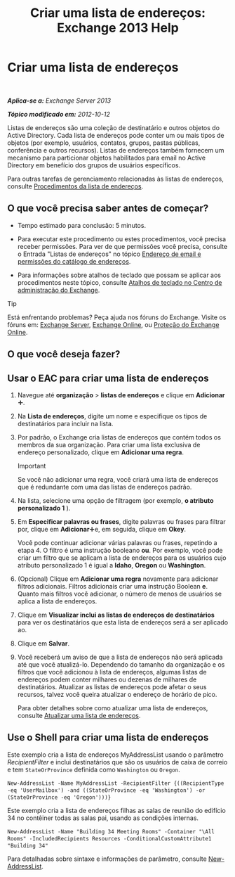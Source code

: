 ﻿---
title: 'Criar uma lista de endereços: Exchange 2013 Help'
TOCTitle: Criar uma lista de endereços
ms:assetid: e86ba1b7-c41c-4050-bc29-13996cf53c59
ms:mtpsurl: https://technet.microsoft.com/pt-br/library/Bb125036(v=EXCHG.150)
ms:contentKeyID: 50486918
ms.date: 05/22/2018
mtps_version: v=EXCHG.150
f1_keywords:
- Microsoft.Exchange.Management.SnapIn.Esm.OrganizationConfiguration.Mailbox.NewAddressListWizardForm.AddressListIntroductionPage
ms.translationtype: MT
---

# Criar uma lista de endereços

 

_**Aplica-se a:** Exchange Server 2013_

_**Tópico modificado em:** 2012-10-12_

Listas de endereços são uma coleção de destinatário e outros objetos do Active Directory. Cada lista de endereços pode conter um ou mais tipos de objetos (por exemplo, usuários, contatos, grupos, pastas públicas, conferência e outros recursos). Listas de endereços também fornecem um mecanismo para particionar objetos habilitados para email no Active Directory em benefício dos grupos de usuários específicos.

Para outras tarefas de gerenciamento relacionadas às listas de endereços, consulte [Procedimentos da lista de endereços](address-list-procedures-exchange-2013-help.md).

## O que você precisa saber antes de começar?

  - Tempo estimado para conclusão: 5 minutos.

  - Para executar este procedimento ou estes procedimentos, você precisa receber permissões. Para ver de que permissões você precisa, consulte o Entrada "Listas de endereços" no tópico [Endereço de email e permissões do catálogo de endereços](email-address-and-address-book-permissions-exchange-2013-help.md).

  - Para informações sobre atalhos de teclado que possam se aplicar aos procedimentos neste tópico, consulte [Atalhos de teclado no Centro de administração do Exchange](keyboard-shortcuts-in-the-exchange-admin-center-exchange-online-protection-help.md).


> [!TIP]
> Está enfrentando problemas? Peça ajuda nos fóruns do Exchange. Visite os fóruns em: <A href="https://go.microsoft.com/fwlink/p/?linkid=60612">Exchange Server</A>, <A href="https://go.microsoft.com/fwlink/p/?linkid=267542">Exchange Online</A>, ou <A href="https://go.microsoft.com/fwlink/p/?linkid=285351">Proteção do Exchange Online</A>.



## O que você deseja fazer?

## Usar o EAC para criar uma lista de endereços

1.  Navegue até **organização** \> **listas de endereços** e clique em **Adicionar**![Ícone Adicionar](images/JJ218640.c1e75329-d6d7-4073-a27d-498590bbb558(EXCHG.150).gif "Ícone Adicionar").

2.  Na **Lista de endereços**, digite um nome e especifique os tipos de destinatários para incluir na lista.

3.  Por padrão, o Exchange cria listas de endereços que contém todos os membros da sua organização. Para criar uma lista exclusiva de endereço personalizado, clique em **Adicionar uma regra**.
    

    > [!IMPORTANT]
    > Se você não adicionar uma regra, você criará uma lista de endereços que é redundante com uma das listas de endereços padrão.



4.  Na lista, selecione uma opção de filtragem (por exemplo, **o atributo personalizado 1** ).

5.  Em **Especificar palavras ou frases**, digite palavras ou frases para filtrar por, clique em **Adicionar**![Ícone Adicionar](images/JJ218640.c1e75329-d6d7-4073-a27d-498590bbb558(EXCHG.150).gif "Ícone Adicionar")e, em seguida, clique em **Okey**.
    
    Você pode continuar adicionar várias palavras ou frases, repetindo a etapa 4. O filtro é uma instrução booleano **ou**. Por exemplo, você pode criar um filtro que se aplicam a lista de endereços para os usuários cujo atributo personalizado 1 é igual a **Idaho**, **Oregon** ou **Washington**.

6.  (Opcional) Clique em **Adicionar uma regra** novamente para adicionar filtros adicionais. Filtros adicionais criar uma instrução Boolean **e**. Quanto mais filtros você adicionar, o número de menos de usuários se aplica a lista de endereços.

7.  Clique em **Visualizar inclui as listas de endereços de destinatários** para ver os destinatários que esta lista de endereços será a ser aplicado ao.

8.  Clique em **Salvar**.

9.  Você receberá um aviso de que a lista de endereços não será aplicada até que você atualizá-lo. Dependendo do tamanho da organização e os filtros que você adicionou à lista de endereços, algumas listas de endereços podem conter milhares ou dezenas de milhares de destinatários. Atualizar as listas de endereços pode afetar o seus recursos, talvez você queira atualizar o endereço de horário de pico.
    
    Para obter detalhes sobre como atualizar uma lista de endereços, consulte [Atualizar uma lista de endereços](update-an-address-list-exchange-2013-help.md).

## Use o Shell para criar uma lista de endereços

Este exemplo cria a lista de endereços MyAddressList usando o parâmetro *RecipientFilter* e inclui destinatários que são os usuários de caixa de correio e tem `StateOrProvince` definida como `Washington` ou `Oregon`.

    New-AddressList -Name MyAddressList -RecipientFilter {((RecipientType -eq 'UserMailbox') -and ((StateOrProvince -eq 'Washington') -or (StateOrProvince -eq 'Oregon')))}

Este exemplo cria a lista de endereços filhas as salas de reunião do edifício 34 no contêiner todas as salas pai, usando as condições internas.

    New-AddressList -Name "Building 34 Meeting Rooms" -Container "\All Rooms" -IncludedRecipients Resources -ConditionalCustomAttribute1 "Building 34"

Para detalhadas sobre sintaxe e informações de parâmetro, consulte [New-AddressList](https://technet.microsoft.com/pt-br/library/aa996912\(v=exchg.150\)).

